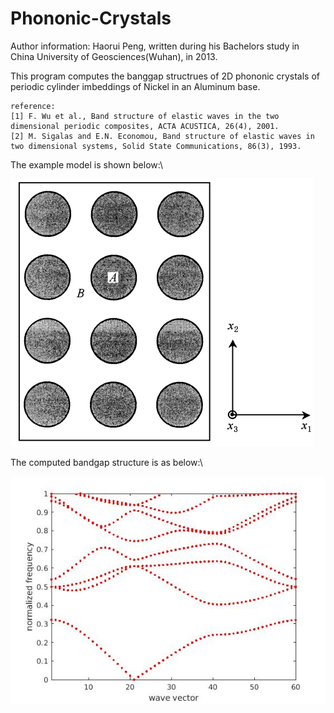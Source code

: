 # Phononic-Crystals
Author information: Haorui Peng, written during his Bachelors study in China University of Geosciences(Wuhan), in 2013.

This program computes the banggap structrues of 2D phononic crystals of periodic cylinder imbeddings of Nickel in an Aluminum base.

	reference: 
 	[1] F. Wu et al., Band structure of elastic waves in the two dimensional periodic composites, ACTA ACUSTICA, 26(4), 2001.
	[2] M. Sigalas and E.N. Economou, Band structure of elastic waves in two dimensional systems, Solid State Communications, 86(3), 1993.

The example model is shown below:\

<img src="https://github.com/penghaorui/Phononic-Crystals/blob/main/plain_wave_expansion/Phononic_crystals.png"/>

The computed bandgap structure is as below:\

<img src="https://github.com/penghaorui/Phononic-Crystals/blob/main/plain_wave_expansion/bandgap_structures.jpg"/>


